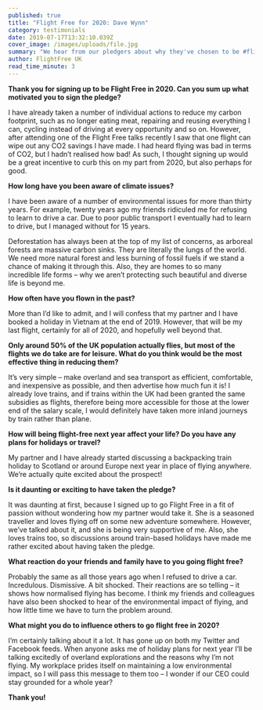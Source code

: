 ```yaml
---
published: true
title: "Flight Free for 2020: Dave Wynn"
category: testimonials
date: 2019-07-17T13:32:10.039Z
cover_image: /images/uploads/file.jpg
summary: "We hear from our pledgers about why they've chosen to be #flightfree in 2020"
author: FlightFree UK
read_time_minute: 3
---
```

**Thank you for signing up to be Flight Free in 2020. Can you sum up what motivated you to sign the pledge?**

I have already taken a number of individual actions to reduce my carbon footprint, such as no longer eating meat, repairing and reusing everything I can, cycling instead of driving at every opportunity and so on. However, after attending one of the Flight Free talks recently I saw that one flight can wipe out any CO2 savings I have made. I had heard flying was bad in terms of CO2, but I hadn’t realised how bad! As such, I thought signing up would be a great incentive to curb this on my part from 2020, but also perhaps for good.

**How long have you been aware of climate issues?**

I have been aware of a number of environmental issues for more than thirty years. For example, twenty years ago my friends ridiculed me for refusing to learn to drive a car. Due to poor public transport I eventually had to learn to drive, but I managed without for 15 years. 

Deforestation has always been at the top of my list of concerns, as arboreal forests are massive carbon sinks. They are literally the lungs of the world. We need more natural forest and less burning of fossil fuels if we stand a chance of making it through this. Also, they are homes to so many incredible life forms – why we aren’t protecting such beautiful and diverse life is beyond me.

**How often have you flown in the past?**

More than I’d like to admit, and I will confess that my partner and I have booked a holiday in Vietnam at the end of 2019.  However, that will be my last flight, certainly for all of 2020, and hopefully well beyond that. 

**Only around 50% of the UK population actually flies, but most of the flights we do take are for leisure. What do you think would be the most effective thing in reducing them?**

It’s very simple – make overland and sea transport as efficient, comfortable, and inexpensive as possible, and then advertise how much fun it is! I already love trains, and if trains within the UK had been granted the same subsidies as flights, therefore being more accessible for those at the lower end of the salary scale, I would definitely have taken more inland journeys by train rather than plane. 

**How will being flight-free next year affect your life? Do you have any plans for holidays or travel?**

My partner and I have already started discussing a backpacking train holiday to Scotland or around Europe next year in place of flying anywhere. We’re actually quite excited about the prospect!

**Is it daunting or exciting to have taken the pledge?** 

It was daunting at first, because I signed up to go Flight Free in a fit of passion without wondering how my partner would take it. She is a seasoned traveller and loves flying off on some new adventure somewhere. However, we’ve talked about it, and she is being very supportive of me. Also, she loves trains too, so discussions around train-based holidays have made me rather excited about having taken the pledge.

**What reaction do your friends and family have to you going flight free?**

Probably the same as all those years ago when I refused to drive a car. Incredulous. Dismissive. A bit shocked. Their reactions are so telling – it shows how normalised flying has become. I think my friends and colleagues have also been shocked to hear of the environmental impact of flying, and how little time we have to turn the problem around. 

**What might you do to influence others to go flight free in 2020?** 

I’m certainly talking about it a lot. It has gone up on both my Twitter and Facebook feeds. When anyone asks me of holiday plans for next year I’ll be talking excitedly of overland explorations and the reasons why I’m not flying. My workplace prides itself on maintaining a low environmental impact, so I will pass this message to them too – I wonder if our CEO could stay grounded for a whole year?

**Thank you!**
